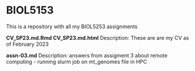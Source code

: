 # BIOL5153

This is a repository with all my BIOL5253 assignments 

**CV_SP23.md.Rmd CV_SP23.md.html** 
Description: These are are my CV as of February 2023 

**assn-03.md**
Description: answers from assigment 3 about remote 
computing - running slurm job on mt_genomes file in 
HPC 

